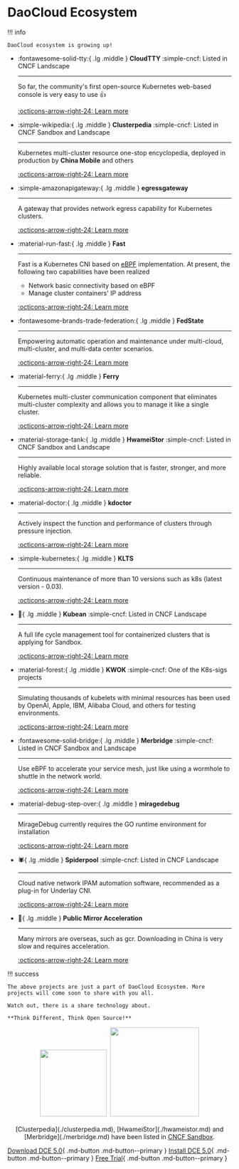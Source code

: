 # DaoCloud Ecosystem

!!! info

    DaoCloud ecosystem is growing up!

<div class="grid cards" markdown>

-   :fontawesome-solid-tty:{ .lg .middle } __CloudTTY__ :simple-cncf: Listed in CNCF Landscape

    ---

    So far, the community's first open-source Kubernetes web-based console is very easy to use 👍

    [:octicons-arrow-right-24: Learn more](./cloudtty.md)

-   :simple-wikipedia:{ .lg .middle } __Clusterpedia__ :simple-cncf: Listed in CNCF Sandbox and Landscape

    ---

    Kubernetes multi-cluster resource one-stop encyclopedia, deployed in production by **China Mobile** and others

    [:octicons-arrow-right-24: Learn more](./clusterpedia.md)

</div>

<div class="grid cards" markdown>

-   :simple-amazonapigateway:{ .lg .middle } __egressgateway__

    ---

    A gateway that provides network egress capability for Kubernetes clusters.

    [:octicons-arrow-right-24: Learn more](./egress-gw.md)

-   :material-run-fast:{ .lg .middle } __Fast__

    ---

    Fast is a Kubernetes CNI based on [eBPF](https://ebpf.io) implementation. At present, the following two capabilities have been realized

    - Network basic connectivity based on eBPF
    - Manage cluster containers' IP address

    [:octicons-arrow-right-24: Learn more](./fast.md)

</div>

<div class="grid cards" markdown>

-   :fontawesome-brands-trade-federation:{ .lg .middle } __FedState__

    ---

    Empowering automatic operation and maintenance under multi-cloud, multi-cluster, and multi-data center scenarios.

    [:octicons-arrow-right-24: Learn more](./fedstate.md)

-   :material-ferry:{ .lg .middle } __Ferry__

    ---

    Kubernetes multi-cluster communication component that eliminates multi-cluster complexity and allows you to manage it like a single cluster.

    [:octicons-arrow-right-24: Learn more](./ferry.md)

</div>

<div class="grid cards" markdown>

-   :material-storage-tank:{ .lg .middle } __HwameiStor__ :simple-cncf: Listed in CNCF Sandbox and Landscape

    ---

    Highly available local storage solution that is faster, stronger, and more reliable.

    [:octicons-arrow-right-24: Learn more](./hwameistor.md)

-   :material-doctor:{ .lg .middle } __kdoctor__

    ---

    Actively inspect the function and performance of clusters through pressure injection.

    [:octicons-arrow-right-24: Learn more](./kdoctor.md)

</div>

<div class="grid cards" markdown>

-   :simple-kubernetes:{ .lg .middle } __KLTS__

    ---

    Continuous maintenance of more than 10 versions such as k8s (latest version - 0.03).

    [:octicons-arrow-right-24: Learn more](./klts.md)

-   :peanuts:{ .lg .middle } __Kubean__ :simple-cncf: Listed in CNCF Landscape

    ---

    A full life cycle management tool for containerized clusters that is applying for Sandbox.

    [:octicons-arrow-right-24: Learn more](./kubean.md)

</div>

<div class="grid cards" markdown>

-   :material-forest:{ .lg .middle } __KWOK__ :simple-cncf: One of the K8s-sigs projects

    ---

    Simulating thousands of kubelets with minimal resources has been used by OpenAI, Apple, IBM, Alibaba Cloud, and others for testing environments.

    [:octicons-arrow-right-24: Learn more](./kwok.md)

-   :fontawesome-solid-bridge:{ .lg .middle } __Merbridge__ :simple-cncf: Listed in CNCF Sandbox and Landscape

    ---

    Use eBPF to accelerate your service mesh, just like using a wormhole to shuttle in the network world.

    [:octicons-arrow-right-24: Learn more](./merbridge.md)

</div>

<div class="grid cards" markdown>

-   :material-debug-step-over:{ .lg .middle } __miragedebug__

    ---

    MirageDebug currently requires the GO runtime environment for installation

    [:octicons-arrow-right-24: Learn more](./miragedebug.md)

-   :spider:{ .lg .middle } __Spiderpool__  :simple-cncf: Listed in CNCF Landscape

    ---

    Cloud native network IPAM automation software, recommended as a plug-in for Underlay CNI.

    [:octicons-arrow-right-24: Learn more](./spiderpool.md)

</div>

<div class="grid cards" markdown>

-   :speedboat:{ .lg .middle } __Public Mirror Acceleration__

    ---

    Many mirrors are overseas, such as gcr. Downloading in China is very slow and requires acceleration.

    [:octicons-arrow-right-24: Learn more](./mirror.md)

</div>

!!! success

    The above projects are just a part of DaoCloud Ecosystem. More projects will come soon to share with you all.

    Watch out, there is a share technology about.

    **Think Different, Think Open Source!**

<p align="center">
<img src="https://landscape.cncf.io/images/left-logo.svg" width="150"/>&nbsp;&nbsp;<img src="https://landscape.cncf.io/images/right-logo.svg" width="200"/>
<br/><br/>
[Clusterpedia](./clusterpedia.md), [HwameiStor](./hwameistor.md) and [Merbridge](./merbridge.md) have been listed in <a href="https://www.cncf.io/projects/clusterpedia/">CNCF Sandbox</a>.
</p>

[Download DCE 5.0](../download/index.md){ .md-button .md-button--primary }
[Install DCE 5.0](../install/index.md){ .md-button .md-button--primary }
[Free Trial](../dce/license0.md){ .md-button .md-button--primary }
